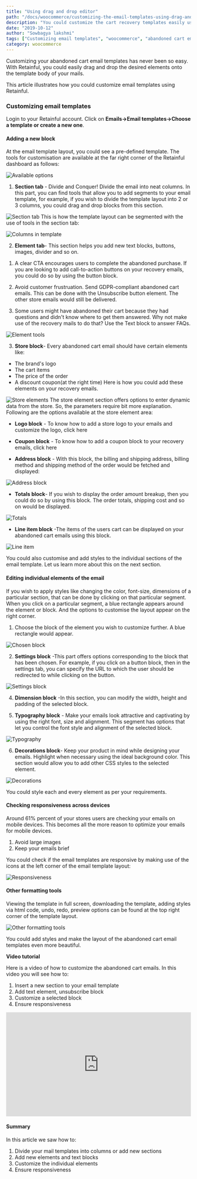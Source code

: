 ```yaml
---
title: "Using drag and drop editor"
path: "/docs/woocommerce/customizing-the-email-templates-using-drag-and-drop-editor"
description: "You could customize the cart recovery templates easily using a drag and drop editor."
date: "2019-10-12"
author: "Sowbagya lakshmi"
tags: ["Customizing email templates", "woocommerce", "abandoned cart emails"]
category: woocommerce
---
```


Customizing your abandoned cart email templates has never been so easy. With Retainful, you could easily drag and drop the desired elements onto the template body of your mails.

This article illustrates how you could customize email templates using Retainful.

### Customizing email templates

Login to your Retainful account. Click on **Emails->Email templates->Choose a template or create a new one**.

#### Adding a new block

At the email template layout, you could see a pre-defined template. The tools for customisation are available at the far right corner of the Retainful dashboard as follows:

![Available options](../../images/docs/customizing-templates-using-editor/blocks-available.png)

1. **Section tab** - Divide and Conquer!
Divide the email into neat columns.
In this part, you can find tools that allow you to add segments to your email template, for example, if you wish to divide the template layout into 2 or 3 columns, you could drag and drop blocks from this section.

![Section tab](../../images/docs/customizing-templates-using-editor/section-columns.png)
This is how the template layout can be segmented with the use of tools in the section tab:

![Columns in template](../../images/docs/customizing-templates-using-editor/columns-in-template.png)

2. **Element tab**- This section helps you add new text blocks, buttons, images, divider and so on.

<call-out>

1. A clear CTA encourages users to complete the abandoned purchase. If you are looking to add <highlight>call-to-action buttons</highlight> on your recovery emails, you could do so by using the button block.

2.  Avoid customer frustruation. Send GDPR-compliant abandoned cart emails. This can be done with the Unsubscribe button element. The other store emails would still be delivered.

3.  Some users might have abandoned their cart because they had questions and didn't know where to get them answered. Why not make use of the recovery mails to do that? Use the Text block to answer FAQs.

</call-out>

![Element tools](../../images/docs/customizing-templates-using-editor/element-tools.png)

3. **Store block**- Every abandoned cart email should have certain elements like:
- The brand's logo
- The cart items
- The price of the order
- A discount coupon(at the right time)
Here is how you could add these elements on your recovery emails.

![Store elements](../../images/docs/customizing-templates-using-editor/store-tools.png)
The store element section offers options to enter dynamic data from the store. So, the parameters require bit more explanation. Following are the options available at the store element area:

- **Logo block** -  To know how to add a store logo to your emails and customize the logo, click <link-text url="https://www.retainful.com/docs/woocommerce/adding-a-store-logo-on-your-email-template" target="_blank" rel="noopener">here</link-text>

- **Coupon block** - To know how to add a coupon block to your recovery emails, click <link-text url="https://www.retainful.com/docs/woocommerce/adding-a-coupon-block-on-your-email-template">here</link-text>

- **Address block** - With this block, the billing and shipping address, billing method and shipping method of the order would be fetched and displayed:

![Address block](../../images/docs/customizing-templates-using-editor/address-block.png)
- **Totals block**- If you wish to display the order amount breakup, then you could do so by using this block. The order totals, shipping cost and so on would be displayed.

![Totals](../../images/docs/customizing-templates-using-editor/store-totals.png)

- **Line item block** -The items of the users cart can be displayed on your abandoned cart emails using this block.

![Line item](../../images/docs/customizing-templates-using-editor/store-line-item.png)

You could also customise and add styles to the individual sections of the email template. Let us learn more about this on the next section.

#### Editing individual elements of the email 

If you wish to apply styles like changing the color, font-size, dimensions of a particular section, that can be done by clicking on that particular segment. 
When you click on a particular segment, a blue rectangle appears around the element or block. 
And the options to customise the layout appear on the right corner.

1. Choose the block of the element you wish to customize further. A blue rectangle would appear.

![Chosen block](../../images/docs/customizing-templates-using-editor/chosen-block.png)

2. **Settings block** -This part offers options corresponding to the block that has been chosen. For example, if you click on a button block, then in the settings tab, you can specify the URL to which the user should be redirected to while clicking on the button. 

![Settings block](../../images/docs/customizing-templates-using-editor/settings-block.png)

4. **Dimension block** -In this section, you can modify the width, height and padding of the selected block.

5. **Typography block** -  Make your emails look attractive and captivating by using the right font, size and alignment. This segment has options that let you control the font style and alignment of the selected block.

![Typography](../../images/docs/customizing-templates-using-editor/typography-block.png)

6. **Decorations block**- Keep your product in mind while designing your emails. Highlight when necessary using the ideal background color.
This section would allow you to add other CSS styles to the selected element.

![Decorations](../../images/docs/customizing-templates-using-editor/decorations-block.png)

You could style each and every element as per your requirements. 

#### Checking responsiveness across devices

Around 61% percent of your stores users are checking your emails on mobile devices.  This becomes all the more reason to optimize your emails for mobile devices.

<call-out>

1. Avoid large images
2. Keep your emails brief

</call-out>

You could check if the email templates are responsive by making use of the icons at the left corner of the email template layout:

![Responsiveness](../../images/docs/customizing-templates-using-editor/responsive-tab.png)

#### Other formatting tools 

Viewing the template in full screen, downloading the template, adding styles via html code, undo, redo, preview options can be found at the top right corner of the template layout.

![Other formatting tools](../../images/docs/customizing-templates-using-editor/responsive-formatting.png)


You could add styles and make the layout of the abandoned cart email templates even more beautiful.

**Video tutorial**

Here is a video of how to customize the abandoned cart emails. In this video you will see how to:
1. Insert a new section to your email template
2. Add text element, unsubscribe block
3. Customize a selected block
4. Ensure responsiveness

<div style="position: relative; padding-bottom: 56.25%; height: 0;"><iframe src="https://www.loom.com/embed/120d0455822c4821b1698ddd350c4259" frameborder="0" webkitallowfullscreen mozallowfullscreen allowfullscreen style="position: absolute; top: 0; left: 0; width: 100%; height: 100%;"></iframe></div>

#### Summary

In this article we saw how to:
1. Divide your mail templates into columns or add new sections
2. Add new elements and text blocks
3. Customize the individual elements
4. Ensure responsiveness